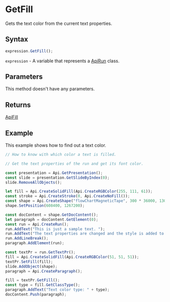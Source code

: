 # GetFill

Gets the text color from the current text properties.

## Syntax

```javascript
expression.GetFill();
```

`expression` - A variable that represents a [ApiRun](../ApiRun.md) class.

## Parameters

This method doesn't have any parameters.

## Returns

[ApiFill](../../ApiFill/ApiFill.md)

## Example

This example shows how to find out a text color.

```javascript editor-pptx
// How to know with which color a text is filled.

// Get the text properties of the run and get its font color.

const presentation = Api.GetPresentation();
const slide = presentation.GetSlideByIndex(0);
slide.RemoveAllObjects();

let fill = Api.CreateSolidFill(Api.CreateRGBColor(255, 111, 61));
const stroke = Api.CreateStroke(0, Api.CreateNoFill());
const shape = Api.CreateShape("flowChartMagneticTape", 300 * 36000, 130 * 36000, fill, stroke);
shape.SetPosition(608400, 1267200);

const docContent = shape.GetDocContent();
let paragraph = docContent.GetElement(0);
const run = Api.CreateRun();
run.AddText("This is just a sample text. ");
run.AddText("The text properties are changed and the style is added to the paragraph. ");
run.AddLineBreak();
paragraph.AddElement(run);

const textPr = run.GetTextPr();
fill = Api.CreateSolidFill(Api.CreateRGBColor(51, 51, 51));
textPr.SetFill(fill);
slide.AddObject(shape);
paragraph = Api.CreateParagraph();

fill = textPr.GetFill();
const type = fill.GetClassType();
paragraph.AddText("Text color type: " + type);
docContent.Push(paragraph);

```
